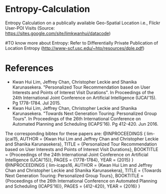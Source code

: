 # Entropy-Calculation
Entropy Calculation on a publically available Geo-Spatial Location i.e., Flickr User-POI Visits (Source: https://sites.google.com/site/limkwanhui/datacode)

#TO know more about Entropy: Refer to Differentially Private Publication of Location Entropy (http://www-scf.usc.edu/~hto/resources/dple.pdf)

# References
 - Kwan Hui Lim, Jeffrey Chan, Christopher Leckie and Shanika Karunasekera. "Personalized Tour Recommendation based on User Interests and Points of Interest Visit Durations". In Proceedings of the 24th International Joint Conference on Artificial Intelligence (IJCAI'15). Pg 1778-1784. Jul 2015.
 - Kwan Hui Lim, Jeffrey Chan, Christopher Leckie and Shanika Karunasekera. "Towards Next Generation Touring: Personalized Group Tours". In Proceedings of the 26th International Conference on Automated Planning and Scheduling (ICAPS'16). Pg 412-420. Jun 2016.

The corresponding bibtex for these papers are:
 @INPROCEEDINGS { lim-ijcai15,
	AUTHOR = {Kwan Hui Lim and Jeffrey Chan and Christopher Leckie and Shanika Karunasekera},
	TITLE = {Personalized Tour Recommendation based on User Interests and Points of Interest Visit Durations},
	BOOKTITLE = {Proceedings of the 24th International Joint Conference on Artificial Intelligence (IJCAI'15)},
	PAGES = {1778-1784},
	YEAR = {2015}
 }
 @INPROCEEDINGS { lim-icaps16,
	AUTHOR = {Kwan Hui Lim and Jeffrey Chan and Christopher Leckie and Shanika Karunasekera},
	TITLE = {Towards Next Generation Touring: Personalized Group Tours},
	BOOKTITLE = {Proceedings of the 26th International Conference on Automated Planning and Scheduling (ICAPS'16)},
	PAGES = {412-420},
	YEAR = {2016}
 } 

